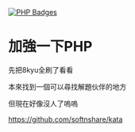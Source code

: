 [![PHP Badges](https://www.codewars.com/users/agda/badges/micro)](https://www.codewars.com/docs/ranking-and-honor-1)  
# 加強一下PHP

先把8kyu全刷了看看

本來找到一個可以尋找解題伙伴的地方

但現在好像沒人了嗚嗚



https://github.com/softnshare/kata